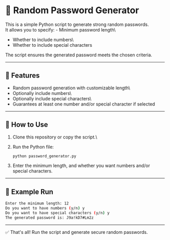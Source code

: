 # 🔑 Random Password Generator

This is a simple Python script to generate strong random passwords.\
It allows you to specify: - Minimum password length\
- Whether to include numbers\
- Whether to include special characters

The script ensures the generated password meets the chosen criteria.

------------------------------------------------------------------------

## 📌 Features

-   Random password generation with customizable length\
-   Optionally include numbers\
-   Optionally include special characters\
-   Guarantees at least one number and/or special character if selected

------------------------------------------------------------------------

## 🚀 How to Use

1.  Clone this repository or copy the script.\

2.  Run the Python file:

    ``` bash
    python password_generator.py
    ```

3.  Enter the minimum length, and whether you want numbers and/or
    special characters.

------------------------------------------------------------------------

## 📝 Example Run

``` bash
Enter the minimum length: 12  
Do you want to have numbers (y/n) y  
Do you want to have special characters (y/n) y  
The generated password is: J9a!kD7#Lm2z
```

------------------------------------------------------------------------

✅ That's all! Run the script and generate secure random passwords.
